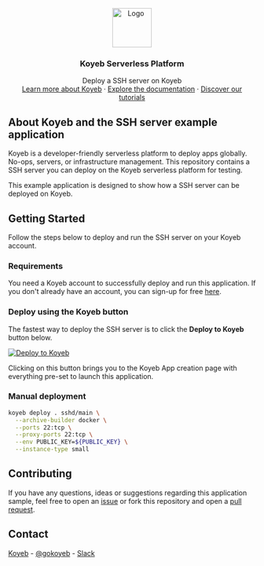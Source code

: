 <div align="center">
  <a href="https://koyeb.com">
    <img src="https://www.koyeb.com/static/images/icons/koyeb.svg" alt="Logo" width="80" height="80">
  </a>
  <h3 align="center">Koyeb Serverless Platform</h3>
  <p align="center">
    Deploy a SSH server on Koyeb
    <br />
    <a href="https://koyeb.com">Learn more about Koyeb</a>
    ·
    <a href="https://koyeb.com/docs">Explore the documentation</a>
    ·
    <a href="https://koyeb.com/tutorials">Discover our tutorials</a>
  </p>
</div>

## About Koyeb and the SSH server example application

Koyeb is a developer-friendly serverless platform to deploy apps globally. No-ops, servers, or infrastructure management.
This repository contains a SSH server you can deploy on the Koyeb serverless platform for testing.

This example application is designed to show how a SSH server can be deployed on Koyeb.

## Getting Started

Follow the steps below to deploy and run the SSH server on your Koyeb account.

### Requirements

You need a Koyeb account to successfully deploy and run this application. If you don't already have an account, you can sign-up for free [here](https://app.koyeb.com/auth/signup).

### Deploy using the Koyeb button

The fastest way to deploy the SSH server is to click the **Deploy to Koyeb** button below.

[![Deploy to Koyeb](https://www.koyeb.com/static/images/deploy/button.svg)](https://app.koyeb.com/deploy?type=docker&instance_type=small&image=koyeb/ubuntu-ssh-server&ports=22;tcp;;true;tcp&name=ubuntu-ssh-server&env[PUBLIC_KEY]=)

Clicking on this button brings you to the Koyeb App creation page with everything pre-set to launch this application.

### Manual deployment

```bash
koyeb deploy . sshd/main \
  --archive-builder docker \
  --ports 22:tcp \
  --proxy-ports 22:tcp \
  --env PUBLIC_KEY=${PUBLIC_KEY} \
  --instance-type small
```

## Contributing

If you have any questions, ideas or suggestions regarding this application sample, feel free to open an [issue](//github.com/koyeb/example-ssh-server/issues) or fork this repository and open a [pull request](//github.com/koyeb/example-ssh-server/pulls).

## Contact

[Koyeb](https://www.koyeb.com) - [@gokoyeb](https://twitter.com/gokoyeb) - [Slack](http://slack.koyeb.com/)
